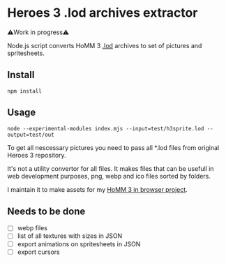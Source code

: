 # Heroes 3 .lod archives extractor

⚠️Work in progress⚠️

Node.js script converts HoMM 3 [.lod](http://mmgames.ru/index.php?option=com_content&view=article&id=108&Itemid=200&lang=ru) archives to set of pictures and spritesheets.

## Install
```
npm install
```
## Usage
```
node --experimental-modules index.mjs --input=test/h3sprite.lod --output=test/out
```
To get all nescessary pictures you need to pass all *.lod files from original Heroes 3 repository.

It's not a utility convertor for all files. It makes files that can be usefull in web development purposes, png, webp and ico files sorted by folders.

I maintain it to make assets for my [HoMM 3 in browser project](homm.lekzd.ru).

## Needs to be done
- [ ] webp files
- [ ] list of all textures with sizes in JSON
- [ ] export animations on spritesheets in JSON
- [ ] export cursors